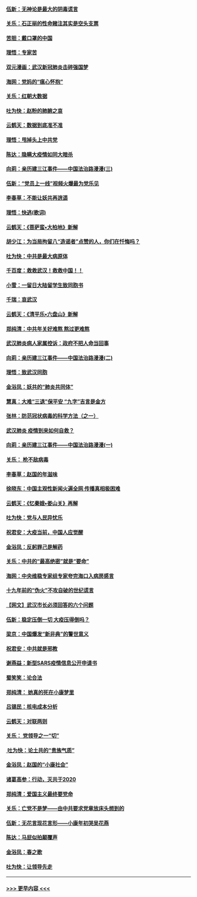 #### [伍新：无神论是最大的阴毒谎言](../pages/nsc993/n11846129.md?t=02062133) 
#### [关乐：石正丽的性命赌注其实是空头支票](../pages/nsc993/n11846109.md?t=02062133) 
#### [苦胆：戴口罩的中国](../pages/nsc993/n11845576.md?t=02062133) 
#### [理悟：专家苦](../pages/nsc993/n11845564.md?t=02062133) 
#### [双元漫画：武汉新冠肺炎击碎强国梦](../pages/nsc993/n11843320.md?t=02062133) 
#### [海网：党妈的“瘟心怀抱”](../pages/nsc993/n11840740.md?t=02062133) 
#### [关乐：红朝大数据](../pages/nsc993/n11840675.md?t=02062133) 
#### [吐为快：赵粉的肺腑之哀](../pages/nsc993/n11840618.md?t=02062133) 
#### [云鹤天：数据到底准不准](../pages/nsc993/n11840325.md?t=02062133) 
#### [理悟：甩掉头上中共党](../pages/nsc993/n11838826.md?t=02062133) 
#### [陈达：隐瞒大疫情如同大暗杀](../pages/nsc993/n11838771.md?t=02062133) 
#### [向莉：亲历建三江事件——中国法治路漫漫(三)](../pages/nsc993/n11831825.md?t=02062133) 
#### [伍新：“党员上一线”视频火爆最为党乐见](../pages/nsc993/n11838200.md?t=02062133) 
#### [李春草：不能让妖共再逍遥](../pages/nsc993/n11838102.md?t=02062133) 
#### [理悟：快逃(歌词)](../pages/nsc993/n11838083.md?t=02062133) 
#### [云鹤天：《菩萨蛮▪大柏地》新解](../pages/nsc993/n11838059.md?t=02062133) 
#### [胡少江：为当局拘留八“造谣者”点赞的人，你们在忏悔吗？](../pages/nsc993/n11836801.md?t=02062133) 
#### [吐为快：中共是最大病原体](../pages/nsc993/n11836748.md?t=02062133) 
#### [千百度：救救武汉！救救中国！！](../pages/nsc993/n11836145.md?t=02062133) 
#### [小雪：一留日大陆留学生致同胞书](../pages/nsc993/n11834624.md?t=02062133) 
#### [千瑞：哀武汉](../pages/nsc993/n11833647.md?t=02062133) 
#### [云鹤天：《清平乐▪六盘山》新解](../pages/nsc993/n11833611.md?t=02062133) 
#### [郑纯清：中共年关好难熬 熬过更难熬](../pages/nsc993/n11833489.md?t=02062133) 
#### [武汉肺炎病人家属控诉：政府不把人命当回事](../pages/nsc993/n11833205.md?t=02062133) 
#### [向莉：亲历建三江事件——中国法治路漫漫(二)](../pages/nsc993/n11829102.md?t=02062133) 
#### [理悟：致武汉同胞](../pages/nsc993/n11831522.md?t=02062133) 
#### [金浴凤：妖共的“肺炎共同体”](../pages/nsc993/n11829448.md?t=02062133) 
#### [慧真：大难“三退”保平安 “九字”吉言是金方](../pages/nsc993/n11829501.md?t=02062133) 
#### [张林：防范冠状病毒的科学方法（之一）](../pages/nsc993/n11828618.md?t=02062133) 
#### [武汉肺炎 疫情到来如何自救？](../pages/nsc993/n11827632.md?t=02062133) 
#### [向莉：亲历建三江事件——中国法治路漫漫(一)](../pages/nsc993/n11827190.md?t=02062133) 
#### [关乐： 枪不敌病毒](../pages/nsc993/n11826746.md?t=02062133) 
#### [李春草：赵国的年滋味](../pages/nsc993/n11826321.md?t=02062133) 
#### [徐晓东：中国主观性新闻火遍全网 传播真相极困难](../pages/nsc993/n11826508.md?t=02062133) 
#### [云鹤天：《忆秦娥▪娄山关》再解](../pages/nsc993/n11824682.md?t=02062133) 
#### [吐为快：党与人民异忧乐](../pages/nsc993/n11824660.md?t=02062133) 
#### [祝君安：大疫当前，中国人应觉醒](../pages/nsc993/n11821946.md?t=02062133) 
#### [金浴凤：反躬罪己是解药](../pages/nsc993/n11820280.md?t=02062133) 
#### [关乐：中共的“最高绝密”就是“要命”](../pages/nsc993/n11816946.md?t=02062133) 
#### [海网：中央维稳专家组专家夸完海口入病房感言](../pages/nsc993/n11815138.md?t=02062133) 
#### [十九年前的“伪火”不攻自破的世纪谎言](../pages/nsc993/n11813238.md?t=02062133) 
#### [【网文】武汉市长必须回答的六个问题](../pages/nsc993/n11813848.md?t=02062133) 
#### [伍新：稳定压倒一切 大疫压得倒吗？](../pages/nsc993/n11812634.md?t=02062133) 
#### [梁京：中国爆发“新非典”的警世意义](../pages/nsc993/n11812554.md?t=02062133) 
#### [祝君安：中共就是邪教](../pages/nsc993/n11812431.md?t=02062133) 
#### [谢燕益：新型SARS疫情信息公开申请书](../pages/nsc993/n11808840.md?t=02062133) 
#### [蜀笑笑：论合法](../pages/nsc993/n11808064.md?t=02062133) 
#### [郑纯清： 她真的死在小康梦里](../pages/nsc993/n11806623.md?t=02062133) 
#### [吕锡民：核电成本分析](../pages/nsc993/n11806284.md?t=02062133) 
#### [云鹤天：对联两则](../pages/nsc993/n11805957.md?t=02062133) 
#### [关乐： 党领导之一“切”](../pages/nsc993/n11804505.md?t=02062133) 
#### [ 吐为快：论土共的“贵族气质”](../pages/nsc993/n11804490.md?t=02062133) 
#### [金浴凤：赵国的“小康社会”](../pages/nsc993/n11804452.md?t=02062133) 
#### [诸葛高参：行动，灭共于2020](../pages/nsc993/n11804120.md?t=02062133) 
#### [郑纯清：爱国主义最终要党命](../pages/nsc993/n11802197.md?t=02062133) 
#### [关乐：亡党不是梦——由中共要求党章放床头想到的](../pages/nsc993/n11802156.md?t=02062133) 
#### [伍新：无花言现花言形——小康年初哭吴花燕](../pages/nsc993/n11800044.md?t=02062133) 
#### [陈达：马屁似拍颠覆声](../pages/nsc993/n11800010.md?t=02062133) 
#### [金浴凤：春之歌](../pages/nsc993/n11797687.md?t=02062133) 
#### [吐为快：让领导先走](../pages/nsc993/n11797512.md?t=02062133) 

----
#### [ >>> 更早内容 <<< ](../indexes/nsc993-earlier.md)
